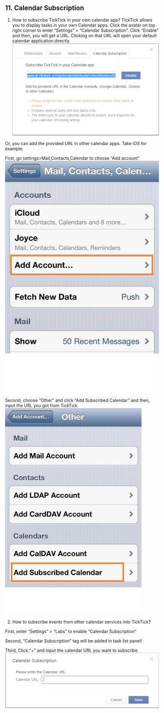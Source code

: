## 11. Calendar Subscription
1. How to subscribe TickTick in your own calendar app?
TickTick allows you to display tasks in your own Calendar apps. Click the avatar on top right  corner to enter “Settings” > “Calendar Subscription”. Click “Enable” and then, you will get a URL. Clicking on that URL will open your default calendar application directly.
![](../images/image019.png)

Or, you can add the provided URL in other calendar apps. Take iOS for example:

First, go settings>Mail,Contacts,Calendar to choose “Add account”
![](../images/image021.jpg)

Second, choose “Other” and click “Add Subscribed Calendar” and then, input the URL you got from TickTick
![](../images/image022.jpg)

2. How to subscribe events from other calendar services into TickTick?

First, enter “Settings” > “Labs” to enable “Calendar Subscription”

Second, “Calendar Subscription” tag will be added in task list panel!
[](../images/image023.png)

Third, Click “+” and input the calendar URL you want to subscribe![](../images/image025.png)




